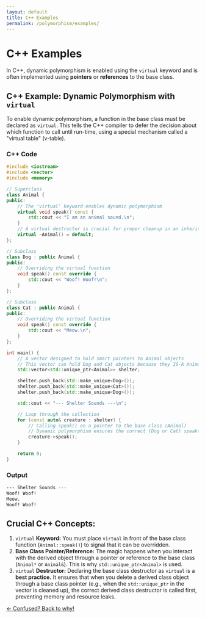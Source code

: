 ```yaml
---
layout: default
title: C++ Examples
permalink: /polymorphism/examples/
---
```


# C++ Examples

In C++, dynamic polymorphism is enabled using the `virtual` keyword and is often implemented using **pointers** or **references** to the base class.

## C++ Example: Dynamic Polymorphism with `virtual`

To enable dynamic polymorphism, a function in the base class must be declared as `virtual`. This tells the C++ compiler to defer the decision about which function to call until run-time, using a special mechanism called a "virtual table" (v-table).

### C++ Code

```C++
#include <iostream>
#include <vector>
#include <memory>

// Superclass
class Animal {
public:
    // The 'virtual' keyword enables dynamic polymorphism
    virtual void speak() const {
        std::cout << "I am an animal sound.\n";
    }
    // A virtual destructor is crucial for proper cleanup in an inheritance hierarchy
    virtual ~Animal() = default;
};

// Subclass
class Dog : public Animal {
public:
    // Overriding the virtual function
    void speak() const override {
        std::cout << "Woof! Woof!\n";
    }
};

// Subclass
class Cat : public Animal {
public:
    // Overriding the virtual function
    void speak() const override {
        std::cout << "Meow.\n";
    }
};

int main() {
    // A vector designed to hold smart pointers to Animal objects
    // This vector can hold Dog and Cat objects because they IS-A Animal
    std::vector<std::unique_ptr<Animal>> shelter;

    shelter.push_back(std::make_unique<Dog>());
    shelter.push_back(std::make_unique<Cat>());
    shelter.push_back(std::make_unique<Dog>());

    std::cout << "--- Shelter Sounds ---\n";

    // Loop through the collection
    for (const auto& creature : shelter) {
        // Calling speak() on a pointer to the base class (Animal)
        // Dynamic polymorphism ensures the correct (Dog or Cat) speak() is called.
        creature->speak();
    }

    return 0;
}
```

### Output

```bash
--- Shelter Sounds ---
Woof! Woof!
Meow.
Woof! Woof!
```

## Crucial C++ Concepts:

1. `virtual` **Keyword:** You must place `virtual` in front of the base class function (`Animal::speak()`) to signal that it can be overridden.
2. **Base Class Pointer/Reference:** The magic happens when you interact with the derived object through a pointer or reference to the base class (`Animal*` or `Animal&`). This is why `std::unique_ptr<Animal>` is used.
3. `virtual` **Destructor:** Declaring the base class destructor as `virtual` is a **best practice.** It ensures that when you delete a derived class object through a base class pointer (e.g., when the `std::unique_ptr` in the vector is cleaned up), the correct derived class destructor is called first, preventing memory and resource leaks.

[← Confused? Back to why!](/polymorphism/why/)
